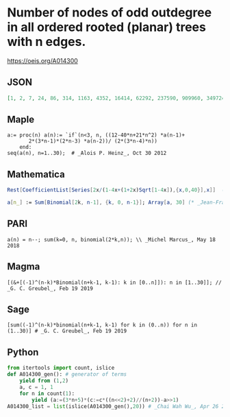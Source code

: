 # Number of nodes of odd outdegree in all ordered rooted \(planar\) trees with n edges\.
https://oeis.org/A014300
## JSON
```JSON
[1, 2, 7, 24, 86, 314, 1163, 4352, 16414, 62292, 237590, 909960, 3497248, 13480826, 52097267, 201780224, 783051638, 3044061116, 11851853042, 46208337584, 180383564228, 704961896036, 2757926215742, 10799653176704, 42326626862636, 166021623024584, 651683311373788]
```
## Maple
```Maple
a:= proc(n) a(n):= `if`(n<3, n, ((12-40*n+21*n^2) *a(n-1)+
       2*(3*n-1)*(2*n-3) *a(n-2))/ (2*(3*n-4)*n))
    end:
seq(a(n), n=1..30);  # _Alois P. Heinz_, Oct 30 2012
```
## Mathematica
```Mathematica
Rest[CoefficientList[Series[2x/(1-4x+(1+2x)Sqrt[1-4x]),{x,0,40}],x]]  (* _Harvey P. Dale_, Apr 25 2011 *)
```
```Mathematica
a[n_] := Sum[Binomial[2k, n-1], {k, 0, n-1}]; Array[a, 30] (* _Jean-François Alcover_, Dec 25 2015, after _Paul Barry_ *)
```
## PARI
```PARI
a(n) = n--; sum(k=0, n, binomial(2*k,n)); \\ _Michel Marcus_, May 18 2018
```
## Magma
```Magma
[(&+[(-1)^(n-k)*Binomial(n+k-1, k-1): k in [0..n]]): n in [1..30]]; // _G. C. Greubel_, Feb 19 2019
```
## Sage
```Sage
[sum((-1)^(n-k)*binomial(n+k-1, k-1) for k in (0..n)) for n in (1..30)] # _G. C. Greubel_, Feb 19 2019
```
## Python
```Python
from itertools import count, islice
def A014300_gen(): # generator of terms
    yield from (1,2)
    a, c = 1, 1
    for n in count(1):
        yield (a:=(3*n+5)*(c:=c*((n<<2)+2)//(n+2))-a>>1)
A014300_list = list(islice(A014300_gen(),20)) # _Chai Wah Wu_, Apr 26 2023
```

